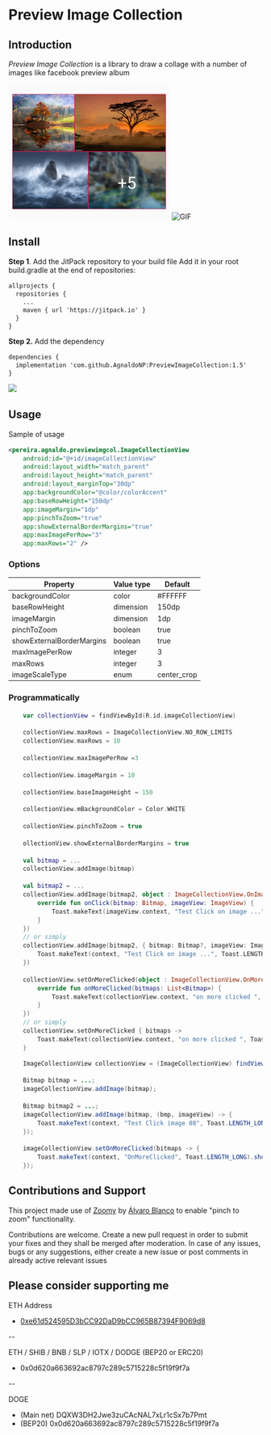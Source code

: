 # Preview Image Collection

## Introduction
*Preview Image Collection* is a library to draw a collage with a number of images like facebook preview album

![Screenshot](https://github.com/AgnaldoNP/PreviewImageCollection/blob/master/screenshot/screenshot.png?raw=true)
![GIF](https://github.com/AgnaldoNP/PreviewImageCollection/blob/master/screenshot/sample.gif?raw=true)

## Install

**Step 1**. Add the JitPack repository to your build file
Add it in your root build.gradle at the end of repositories:
```
allprojects {
  repositories {
    ...
    maven { url 'https://jitpack.io' }
  }
}
```
**Step 2.** Add the dependency
```
dependencies {
  implementation 'com.github.AgnaldoNP:PreviewImageCollection:1.5'
}
```
[![](https://jitpack.io/v/AgnaldoNP/PreviewImageCollection.svg)](https://jitpack.io/#AgnaldoNP/PreviewImageCollection)


## Usage

Sample of usage
```xml
<pereira.agnaldo.previewimgcol.ImageCollectionView
    android:id="@+id/imageCollectionView"
    android:layout_width="match_parent"
    android:layout_height="match_parent"
    android:layout_marginTop="30dp"
    app:backgroundColor="@color/colorAccent"
    app:baseRowHeight="150dp"
    app:imageMargin="1dp"
    app:pinchToZoom="true"
    app:showExternalBorderMargins="true"
    app:maxImagePerRow="3"
    app:maxRows="2" />

```
### Options
| Property                  | Value type        | Default     |
|---------------------------|-------------------|-------------|
| backgroundColor           | color             | #FFFFFF     |
| baseRowHeight             | dimension         | 150dp       |
| imageMargin               | dimension         | 1dp         |
| pinchToZoom               | boolean           | true        |
| showExternalBorderMargins | boolean           | true        |
| maxImagePerRow            | integer           | 3           |
| maxRows                   | integer           | 3           |
| imageScaleType            | enum              | center_crop |


### Programmatically
```kotlin
    var collectionView = findViewById(R.id.imageCollectionView)

    collectionView.maxRows = ImageCollectionView.NO_ROW_LIMITS
    collectionView.maxRows = 10

    collectionView.maxImagePerRow =3

    collectionView.imageMargin = 10

    collectionView.baseImageHeight = 150

    collectionView.mBackgroundColor = Color.WHITE

    collectionView.pinchToZoom = true

    ollectionView.showExternalBorderMargins = true

    val bitmap = ...
    collectionView.addImage(bitmap)

    val bitmap2 = ...
    collectionView.addImage(bitmap2, object : ImageCollectionView.OnImageClickListener {
        override fun onClick(bitmap: Bitmap, imageView: ImageView) {
            Toast.makeText(imageView.context, "Test Click on image ...", Toast.LENGTH_LONG).show()
        }
    })
    // or simply
    collectionView.addImage(bitmap2, { bitmap: Bitmap?, imageView: ImageView? ->
        Toast.makeText(context, "Test Click on image ...", Toast.LENGTH_LONG).show()
    })

    collectionView.setOnMoreClicked(object : ImageCollectionView.OnMoreClickListener {
        override fun onMoreClicked(bitmaps: List<Bitmap>) {
            Toast.makeText(collectionView.context, "on more clicked ", Toast.LENGTH_LONG).show()
        }
    })
    // or simply
    collectionView.setOnMoreClicked { bitmaps ->
        Toast.makeText(collectionView.context, "on more clicked ", Toast.LENGTH_LONG).show()
    }
```

```java
    ImageCollectionView collectionView = (ImageCollectionView) findViewById(R.id.imageCollectionView);

    Bitmap bitmap = ...;
    imageCollectionView.addImage(bitmap);

    Bitmap bitmap2 = ...;
    imageCollectionView.addImage(bitmap, (bmp, imageView) -> {
        Toast.makeText(context, "Test Click image 08", Toast.LENGTH_LONG).show();
    });

    imageCollectionView.setOnMoreClicked(bitmaps -> {
        Toast.makeText(context, "OnMoreClicked", Toast.LENGTH_LONG).show();
    });
```


## Contributions and Support

This project made use of [Zoomy](https://github.com/imablanco/Zoomy) by [Álvaro Blanco](https://github.com/imablanco) to enable "pinch to zoom" functionality.

Contributions are welcome. Create a new pull request in order to submit your fixes and they shall be merged after moderation. In case of any issues, bugs or any suggestions, either create a new issue or post comments in already active relevant issues

## Please consider supporting me
ETH Address
 * [0xe61d524595D3bCC92DaD9bCC965B87394F9069d8](https://etherscan.io/address/0xe61d524595D3bCC92DaD9bCC965B87394F9069d8)

--

ETH / SHIB / BNB / SLP / IOTX / DODGE (BEP20 or ERC20)
 * 0x0d620a663692ac8797c289c5715228c5f19f9f7a

--

DOGE
 * (Main net) DQXW3DH2Jwe3zuCAcNAL7xLr1cSx7b7Pmt
 * (BEP20) 0x0d620a663692ac8797c289c5715228c5f19f9f7a
